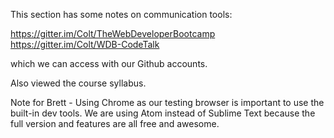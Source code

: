 This section has some notes on communication tools:

https://gitter.im/Colt/TheWebDeveloperBootcamp
https://gitter.im/Colt/WDB-CodeTalk

which we can access with our Github accounts.

Also viewed the course syllabus.

Note for Brett - Using Chrome as our testing browser is important to use the built-in dev tools.  We are using Atom instead of Sublime Text because the full version and features are all free and awesome.
